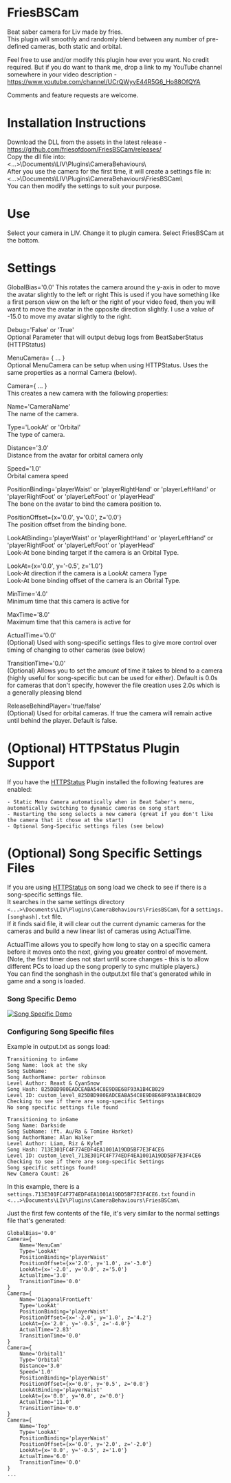 
# FriesBSCam
Beat saber camera for Liv made by fries.\
This plugin will smoothly and randomly blend between any number of pre-defined cameras, both static and orbital.

Feel free to use and/or modify this plugin how ever you want. No credit required. But if you do want to thank me, drop a link to my YouTube channel somewhere in your video description - https://www.youtube.com/channel/UCrQWyvE44R5G6_Ho88OfQYA

Comments and feature requests are welcome.

# Installation Instructions 
Download the DLL from the assets in the latest release - https://github.com/friesofdoom/FriesBSCam/releases/ \
Copy the dll file into:\
    <...>\Documents\LIV\Plugins\CameraBehaviours\\\
After you use the camera for the first time, it will create a settings file in:\
    <...>\Documents\LIV\Plugins\CameraBehaviours\FriesBSCam\\\
You can then modify the settings to suit your purpose.

# Use
Select your camera in LIV. Change it to plugin camera. Select FriesBSCam at the bottom.

# Settings
GlobalBias='0.0' 
This rotates the camera around the y-axis in oder to move the avatar slightly to the left or right
This is used if you have something like a first person view on the left or the right of your video feed, then you will want to move the avatar in the opposite direction slightly. I use a value of -15.0 to move my avatar slightly to the right.

Debug='False' or 'True'\
Optional Parameter that will output debug logs from BeatSaberStatus (HTTPStatus)

MenuCamera= { ... }\
Optional MenuCamera can be setup when using HTTPStatus. Uses the same properties as a normal Camera (below).

Camera={ ... }\
This creates a new camera with the following properties:

Name='CameraName'\
The name of the camera.

Type='LookAt' or 'Orbital'\
The type of camera.

Distance='3.0'\
Distance from the avatar for orbital camera only

Speed='1.0'\
Orbital camera speed

PositionBinding='playerWaist' or 'playerRightHand' or 'playerLeftHand' or 'playerRightFoot' or 'playerLeftFoot' or 'playerHead'\
The bone on the avatar to bind the camera position to.

PositionOffset={x='0.0', y='0.0', z='0.0'} \
The position offset from the binding bone.

LookAtBinding='playerWaist' or 'playerRightHand' or 'playerLeftHand' or 'playerRightFoot' or 'playerLeftFoot' or 'playerHead'\
Look-At bone binding target if the camera is an Orbital Type.

LookAt={x='0.0', y='-0.5', z='1.0'} \
Look-At direction if the camera is a LookAt camera Type\
Look-At bone binding offset of the camera is an Obrital Type.

MinTime='4.0' \
Minimum time that this camera is active for

MaxTime='8.0' \
Maximum time that this camera is active for

ActualTime='0.0' \
(Optional) Used with song-specific settings files to give more control over timing of changing to other cameras (see below)

TransitionTime='0.0' \
(Optional) Allows you to set the amount of time it takes to blend to a camera (highly useful for song-specific but can be used for either). Default is 0.0s for cameras that don't specify, however the file creation uses 2.0s which is a generally pleasing blend

ReleaseBehindPlayer='true/false' \
(Optional) Used for orbital cameras. If true the camera will remain active until behind the player. Default is false.
	

# (Optional) HTTPStatus Plugin Support
If you have the [HTTPStatus](https://github.com/opl-/beatsaber-http-status) Plugin installed the following features are enabled:

    - Static Menu Camera automatically when in Beat Saber's menu, automatically switching to dynamic cameras on song start
    - Restarting the song selects a new camera (great if you don't like the camera that it chose at the start)
    - Optional Song-Specific settings files (see below)

# (Optional) Song Specific Settings Files
If you are using [HTTPStatus](https://github.com/opl-/beatsaber-http-status) on song load we check to see if there is a song-specific settings file.\
It searches in the same settings directory `<...>\Documents\LIV\Plugins\CameraBehaviours\FriesBSCam\` for a `settings.[songhash].txt` file.\
If it finds said file, it will clear out the current dynamic cameras for the cameras and build a new linear list of cameras using ActualTime.

ActualTime allows you to specify how long to stay on a specific camera before it moves onto the next, giving you greater control of movement.\
(Note, the first timer does not start until score changes - this is to allow different PCs to load up the song properly to sync multiple players.)\
You can find the songhash in the output.txt file that's generated while in game and a song is loaded.

### Song Specific Demo
[![Song Specific Demo](https://img.youtube.com/vi/BTwlqemL8Ak/0.jpg)](https://www.youtube.com/watch?v=BTwlqemL8Ak)

### Configuring Song Specific files
Example in output.txt as songs load:

```
Transitioning to inGame
Song Name: look at the sky
Song SubName: 
Song AuthorName: porter robinson
Level Author: Reaxt & CyanSnow
Song Hash: 825DBD980EADCEABA54C8E9D8E68F93A1B4CB029
Level ID: custom_level_825DBD980EADCEABA54C8E9D8E68F93A1B4CB029
Checking to see if there are song-specific Settings
No song specific settings file found

Transitioning to inGame
Song Name: Darkside
Song SubName: (ft. Au/Ra & Tomine Harket)
Song AuthorName: Alan Walker
Level Author: Liam, Riz & KyleT
Song Hash: 713E301FC4F774EDF4EA1001A19DD5BF7E3F4CE6
Level ID: custom_level_713E301FC4F774EDF4EA1001A19DD5BF7E3F4CE6
Checking to see if there are song-specific Settings
Song specific settings found!
New Camera Count: 26
```

In this example, there is a `settings.713E301FC4F774EDF4EA1001A19DD5BF7E3F4CE6.txt` found in `<...>\Documents\LIV\Plugins\CameraBehaviours\FriesBSCam\`

Just the first few contents of the file, it's very similar to the normal settings file that's generated:

```
GlobalBias='0.0'
Camera={
	Name='MenuCam'
	Type='LookAt'
	PositionBinding='playerWaist'
	PositionOffset={x='2.0', y='1.0', z='-3.0'} 
	LookAt={x='-2.0', y='0.0', z='5.0'} 	
	ActualTime='3.0' 
	TransitionTime='0.0' 
}
Camera={
	Name='DiagonalFrontLeft'
	Type='LookAt'
	PositionBinding='playerWaist'
	PositionOffset={x='-2.0', y='1.0', z='4.2'} 
	LookAt={x='2.0', y='-0.5', z='-4.0'} 
	ActualTime='2.83' 
	TransitionTime='0.0' 
}
Camera={
	Name='Orbital1'
	Type='Orbital'
	Distance='3.0'
	Speed='1.0'
	PositionBinding='playerWaist'
	PositionOffset={x='0.0', y='0.5', z='0.0'}  
	LookAtBinding='playerWaist'
	LookAt={x='0.0', y='0.0', z='0.0'} 
	ActualTime='11.0' 
	TransitionTime='0.0' 
}
Camera={
	Name='Top'
	Type='LookAt'
	PositionBinding='playerWaist'
	PositionOffset={x='0.0', y='2.0', z='-2.0'}  
	LookAt={x='0.0', y='-0.5', z='1.0'} 
	ActualTime='6.0' 
	TransitionTime='0.0' 
}
...
```
